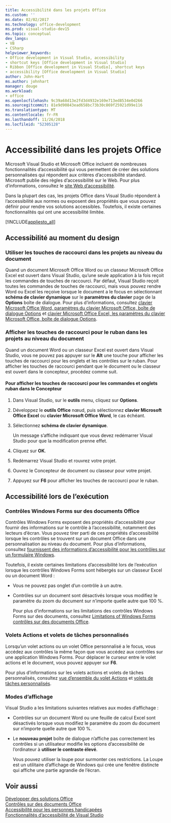 ```yaml
---
title: Accessibilité dans les projets Office
ms.custom: ''
ms.date: 02/02/2017
ms.technology: office-development
ms.prod: visual-studio-dev15
ms.topic: conceptual
dev_langs:
- VB
- CSharp
helpviewer_keywords:
- Office development in Visual Studio, accessibility
- shortcut keys [Office development in Visual Studio]
- Ribbon [Office development in Visual Studio], shortcut keys
- accessibility [Office development in Visual Studio]
author: John-Hart
ms.author: johnhart
manager: douge
ms.workload:
- office
ms.openlocfilehash: 9c39a68d13e2fd3d4932e169e713ed8534e0d266
ms.sourcegitcommit: 81e9d90843ead658bc73b30c869f25921d99e116
ms.translationtype: MT
ms.contentlocale: fr-FR
ms.lasthandoff: 11/26/2018
ms.locfileid: "52305128"
---
```

# <a name="accessibility-in-office-projects"></a>Accessibilité dans les projets Office
  Microsoft Visual Studio et Microsoft Office incluent de nombreuses fonctionnalités d’accessibilité qui vous permettent de créer des solutions personnalisées qui répondent aux critères d’accessibilité standard. Microsoft publie des règles d’accessibilité sur le Web. Pour plus d’informations, consultez le [site Web d’accessibilité](http://go.microsoft.com/fwlink/?LinkID=37113).  

 Dans la plupart des cas, les projets Office dans Visual Studio répondent à l’accessibilité aux normes ou exposent des propriétés que vous pouvez définir pour rendre vos solutions accessibles. Toutefois, il existe certaines fonctionnalités qui ont une accessibilité limitée.  

 [!INCLUDE[appliesto_all](../vsto/includes/appliesto-all-md.md)]  

## <a name="accessibility-at-design-time"></a>Accessibilité au moment du design  

### <a name="use-shortcut-keys-in-document-level-projects"></a>Utiliser les touches de raccourci dans les projets au niveau du document  
 Quand un document Microsoft Office Word ou un classeur Microsoft Office Excel est ouvert dans Visual Studio, qu’une seule application à la fois reçoit les commandes de touches de raccourci. Par défaut, Visual Studio reçoit toutes les commandes de touches de raccourci, mais vous pouvez rendre Word ou Excel les reçoive lorsque le document a le focus en sélectionnant **schéma de clavier dynamique** sur le **paramètres du clavier** page de la **Options** boîte de dialogue. Pour plus d’informations, consultez [clavier Microsoft Office Word, paramètres du clavier Microsoft Office, boîte de dialogue Options](../vsto/microsoft-office-word-keyboard-microsoft-office-keyboard-settings-options-dialog-box.md) et [clavier Microsoft Office Excel, les paramètres du clavier Microsoft Office, boîte de dialogue Options](../vsto/microsoft-office-excel-keyboard-microsoft-office-keyboard-settings-options-dialog-box.md).  

### <a name="display-shortcut-keys-for-the-ribbon-in-document-level-projects"></a>Afficher les touches de raccourci pour le ruban dans les projets au niveau du document  
 Quand un document Word ou un classeur Excel est ouvert dans Visual Studio, vous ne pouvez pas appuyer sur le **Alt** une touche pour afficher les touches de raccourci pour les onglets et les contrôles sur le ruban. Pour afficher les touches de raccourci pendant que le document ou le classeur est ouvert dans le concepteur, procédez comme suit.  

#### <a name="to-view-shortcut-keys-for-ribbon-tabs-and-controls-in-the-designer"></a>Pour afficher les touches de raccourci pour les commandes et onglets ruban dans le Concepteur  

1.  Dans Visual Studio, sur le **outils** menu, cliquez sur **Options**.  

2.  Développez le **outils Office** nœud, puis sélectionnez **clavier Microsoft Office Excel** ou **clavier Microsoft Office Word**, le cas échéant.  

3.  Sélectionnez **schéma de clavier dynamique**.  

     Un message s’affiche indiquant que vous devez redémarrer Visual Studio pour que la modification prenne effet.  

4.  Cliquez sur **OK**.  

5.  Redémarrez Visual Studio et rouvrez votre projet.  

6.  Ouvrez le Concepteur de document ou classeur pour votre projet.  

7.  Appuyez sur **F6** pour afficher les touches de raccourci pour le ruban.  

## <a name="accessibility-at-runtime"></a>Accessibilité lors de l’exécution  

### <a name="windows-forms-controls-on-office-documents"></a>Contrôles Windows Forms sur des documents Office  
 Contrôles Windows Forms exposent des propriétés d’accessibilité pour fournir des informations sur le contrôle à l’accessibilité, notamment des lecteurs d’écran. Vous pouvez tirer parti de ces propriétés d’accessibilité lorsque les contrôles se trouvent sur un document Office dans une personnalisation au niveau du document. Pour plus d’informations, consultez [fournissent des informations d’accessibilité pour les contrôles sur un formulaire Windows](/dotnet/framework/winforms/controls/providing-accessibility-information-for-controls-on-a-windows-form).  

 Toutefois, il existe certaines limitations d’accessibilité lors de l’exécution lorsque les contrôles Windows Forms sont hébergés sur un classeur Excel ou un document Word :  

- Vous ne pouvez pas onglet d’un contrôle à un autre.  

- Contrôles sur un document sont désactivés lorsque vous modifiez le paramètre du zoom du document sur n’importe quelle autre que 100 %.  

  Pour plus d’informations sur les limitations des contrôles Windows Forms sur des documents, consultez [Limitations of Windows Forms contrôles sur des documents Office](../vsto/limitations-of-windows-forms-controls-on-office-documents.md).  

### <a name="actions-panes-and-custom-task-panes"></a>Volets Actions et volets de tâches personnalisés  
 Lorsqu’un volet actions ou un volet Office personnalisé a le focus, vous accédez aux contrôles la même façon que vous accédez aux contrôles sur une application Windows Forms. Pour déplacer le curseur entre le volet actions et le document, vous pouvez appuyer sur **F6**.  

 Pour plus d’informations sur les volets actions et volets de tâches personnalisés, consultez [vue d’ensemble du volet Actions](../vsto/actions-pane-overview.md) et [volets de tâches personnalisés](../vsto/custom-task-panes.md).  

### <a name="display-modes"></a>Modes d’affichage  
 Visual Studio a les limitations suivantes relatives aux modes d’affichage :  

- Contrôles sur un document Word ou une feuille de calcul Excel sont désactivés lorsque vous modifiez le paramètre du zoom du document sur n’importe quelle autre que 100 %.  

- Le **nouveau projet** boîte de dialogue n’affiche pas correctement les contrôles si un utilisateur modifie les options d’accessibilité de l’ordinateur à **utiliser le contraste élevé**.  

  Vous pouvez utiliser la loupe pour surmonter ces restrictions. La Loupe est un utilitaire d’affichage de Windows qui crée une fenêtre distincte qui affiche une partie agrandie de l’écran.  

## <a name="see-also"></a>Voir aussi  
 [Développer des solutions Office](../vsto/developing-office-solutions.md)   
 [Contrôles sur des documents Office](../vsto/controls-on-office-documents.md)   
 [Accessibilité pour les personnes handicapées](/visualstudio/ide/reference/accessibility-for-people-with-disabilities)   
 [Fonctionnalités d’accessibilité de Visual Studio](/visualstudio/ide/reference/accessibility-features-of-visual-studio)  
